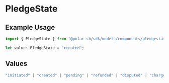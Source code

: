 # PledgeState

## Example Usage

```typescript
import { PledgeState } from "@polar-sh/sdk/models/components/pledgestate.js";

let value: PledgeState = "created";
```

## Values

```typescript
"initiated" | "created" | "pending" | "refunded" | "disputed" | "charge_disputed" | "cancelled"
```